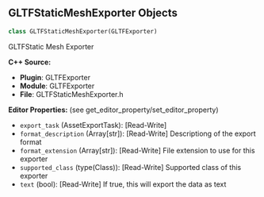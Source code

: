 ## GLTFStaticMeshExporter Objects

```python
class GLTFStaticMeshExporter(GLTFExporter)
```

GLTFStatic Mesh Exporter

**C++ Source:**

- **Plugin**: GLTFExporter
- **Module**: GLTFExporter
- **File**: GLTFStaticMeshExporter.h

**Editor Properties:** (see get_editor_property/set_editor_property)

- ``export_task`` (AssetExportTask):  [Read-Write]
- ``format_description`` (Array[str]):  [Read-Write] Descriptiong of the export format
- ``format_extension`` (Array[str]):  [Read-Write] File extension to use for this exporter
- ``supported_class`` (type(Class)):  [Read-Write] Supported class of this exporter
- ``text`` (bool):  [Read-Write] If true, this will export the data as text

<a id="unreal.GLTFProxyOptions"></a>